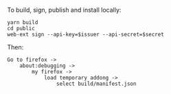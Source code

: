To build, sign, publish and install locally:

```
yarn build
cd public
web-ext sign --api-key=$issuer --api-secret=$secret
```

Then:

```
Go to firefox -> 
    about:debugging -> 
        my firefox -> 
            load temporary addong ->
                select build/manifest.json
``` 


